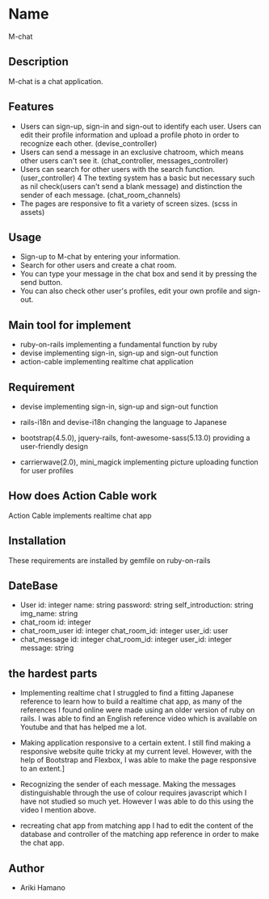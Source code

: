 # Name

M-chat

## Description

M-chat is a chat application.

## Features

- Users can sign-up, sign-in and sign-out to identify each user.
  Users can edit their profile information and upload a profile photo in order to recognize each other. (devise_controller)
- Users can send a message in an exclusive chatroom, which means other users can't see it. (chat_controller, messages_controller)
- Users can search for other users with the search function. (user_controller)
  4 The texting system has a basic but necessary such as nil check(users can't send a blank message) and distinction the sender of each message. (chat_room_channels)
- The pages are responsive to fit a variety of screen sizes. (scss in assets)

## Usage

- Sign-up to M-chat by entering your information.
- Search for other users and create a chat room.
- You can type your message in the chat box and send it by pressing the send button.
- You can also check other user's profiles, edit your own profile and sign-out.

## Main tool for implement

- ruby-on-rails
  implementing a fundamental function by ruby
- devise
  implementing sign-in, sign-up and sign-out function
- action-cable
  implementing realtime chat application

## Requirement

- devise
  implementing sign-in, sign-up and sign-out function

- rails-i18n and devise-i18n
  changing the language to Japanese
- bootstrap(4.5.0), jquery-rails, font-awesome-sass(5.13.0)
  providing a user-friendly design

- carrierwave(2.0), mini_magick
  implementing picture uploading function for user profiles

## How does Action Cable work

Action Cable implements realtime chat app

## Installation

These requirements are installed by gemfile on ruby-on-rails

## DateBase

- User
  id: integer
  name: string
  password: string
  self_introduction: string
  img_name: string
- chat_room
  id: integer
- chat_room_user
  id: integer
  chat_room_id: integer
  user_id: user
- chat_message
  id: integer
  chat_room_id: integer
  user_id: integer
  message: string

## the hardest parts

- Implementing realtime chat
  I struggled to find a fitting Japanese reference to learn how to build a realtime chat app, as many of the references I found online were made using an older version of ruby on rails.
  I was able to find an English reference video which is available on Youtube and that has helped me a lot.
- Making application responsive to a certain extent.
  I still find making a responsive website quite tricky at my current level. However, with the help of Bootstrap and Flexbox, I was able to make the page responsive to an extent.]

- Recognizing the sender of each message.
  Making the messages distinguishable through the use of colour requires javascript which I have not studied so much yet. However I was able to do this using the video I mention above.
- recreating chat app from matching app
  I had to edit the content of the database and controller of the matching app reference in order to make the chat app.

## Author

- Ariki Hamano
